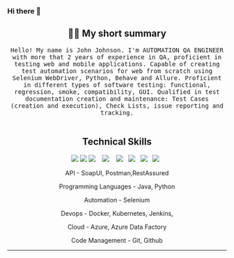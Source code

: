 
### Hi there 👋
<!--
<h1 align="center"> 👋 </h1>
<div align="center">
  <img src="https://github.com/gauravkhurana/gauravkhurana/blob/master/images/header.gif" alt="header"/>
</div>
<p align="center"> (Open for Learning)</p>  --->  

<h2 align="center"> 👨‍💻 My short summary</h2>
<p align="center">
  <samp>Hello! My name is John Johnson. I'm AUTOMATION QA ENGINEER with more that 2 years of experience in QA, proficient in testing web and mobile applications. Capable of creating test automation scenarios for web from scratch using Selenium WebDriver, Python, Behave and Allure. Proficient in different types of software testing: functional, regression, smoke, compatibility, GUI. Qualified in test documentation creation and maintenance: Test Cases (creation and execution), Check Lists, issue reporting and tracking.

  </samp>
  <br> <br>

  
<h2 align="center">   Technical Skills</h2>
<p align="center">
<img src="https://img.shields.io/badge/Selenium-43B02A?style=for-the-badge&logo=Selenium&logoColor=white"/>
<img src="https://img.shields.io/badge/Postman-FF6C37?style=for-the-badge&logo=Postman&logoColor=white"/>
  <img src="https://img.shields.io/badge/Java-ED8B00?style=for-the-badge&logo=java&logoColor=white" />&nbsp;&nbsp;&nbsp;
 <img src="https://img.shields.io/badge/Python-14354C?style=for-the-badge&logo=python&logoColor=white" />&nbsp;&nbsp;&nbsp;
<img src="https://img.shields.io/badge/Git-F05032?style=for-the-badge&logo=git&logoColor=white"/>&nbsp;&nbsp;
<img src="https://img.shields.io/badge/Jenkins-D24939?style=for-the-badge&logo=Jenkins&logoColor=white"/>&nbsp;&nbsp;
 <img src="https://img.shields.io/badge/Microsoft_Azure-0089D6?style=for-the-badge&logo=microsoft-azure&logoColor=white" />&nbsp;&nbsp;
<img src="https://img.shields.io/badge/Shell_Script-121011?style=for-the-badge&logo=gnu-bash&logoColor=white"/>&nbsp;&nbsp;
     
</p>
<p align="center"> API - SoapUI, Postman,RestAssured 
<p align="center"> Programming Languages - Java,  Python
<p align="center">Automation - Selenium
<p align="center">Devops - Docker, Kubernetes,  Jenkins,
<p align="center">Cloud - Azure, Azure Data Factory
<p align="center">Code Management - Git, Github   
 </p>
<hr>




